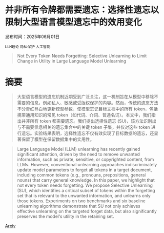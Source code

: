 # 并非所有令牌都需要遗忘：选择性遗忘以限制大型语言模型遗忘中的效用变化

发布时间：2025年06月01日

`LLM理论` `隐私保护` `人工智能`

> Not Every Token Needs Forgetting: Selective Unlearning to Limit Change in Utility in Large Language Model Unlearning

# 摘要

> 大型语言模型的遗忘机制近期受到广泛关注，这一机制旨在从模型中移除不需要的信息，例如私人、敏感或受版权保护的内容。然而，传统的遗忘方法不分青红皂白地更新模型参数，使模型忘记目标文档中的所有 token，包括携带通用知识的常见 token（如代词、介词、普通名词）。本文中，我们指出并非所有 token 都需要遗忘。我们提出选择性遗忘 (SU)，该方法识别出与不需要信息相关的遗忘集合中的关键 token 子集，并仅对这些 token 进行遗忘。实验结果表明，选择性遗忘不仅有效实现了目标数据的遗忘，还显著保留了模型在保留数据集中的实用性。

> Large Language Model (LLM) unlearning has recently gained significant attention, driven by the need to remove unwanted information, such as private, sensitive, or copyrighted content, from LLMs. However, conventional unlearning approaches indiscriminately update model parameters to forget all tokens in a target document, including common tokens (e.g., pronouns, prepositions, general nouns) that carry general knowledge. In this paper, we highlight that not every token needs forgetting. We propose Selective Unlearning (SU), which identifies a critical subset of tokens within the forgetting set that is relevant to the unwanted information, and unlearns only those tokens. Experiments on two benchmarks and six baseline unlearning algorithms demonstrate that SU not only achieves effective unlearning on the targeted forget data, but also significantly preserves the model's utility in the retaining set.

[Arxiv](https://arxiv.org/abs/2506.00876)